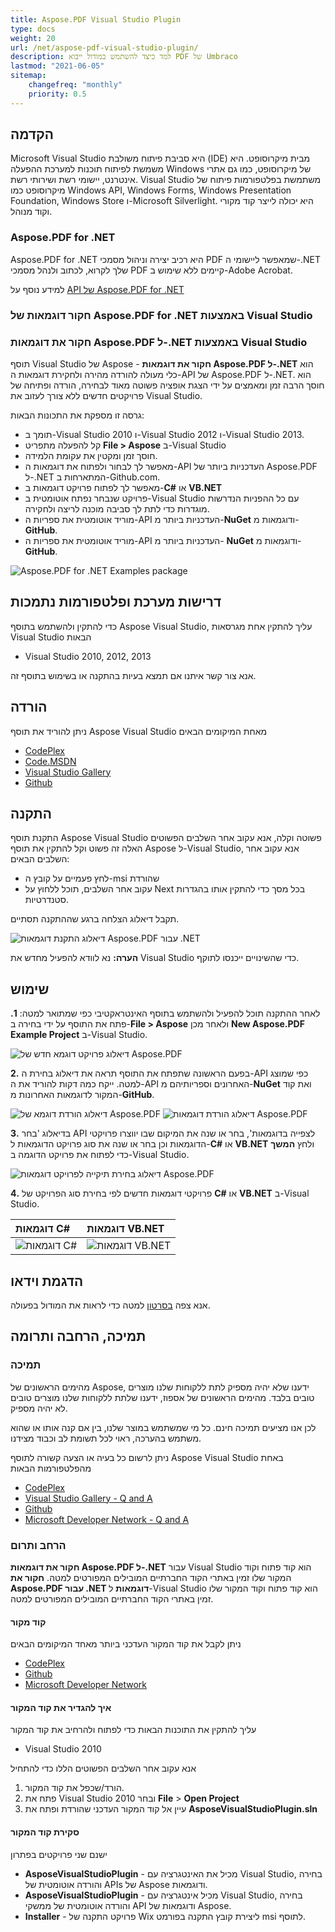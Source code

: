 ```yaml
---
title: Aspose.PDF Visual Studio Plugin
type: docs
weight: 20
url: /net/aspose-pdf-visual-studio-plugin/
description: למד כיצד להשתמש במודול ייבוא PDF של Umbraco
lastmod: "2021-06-05"
sitemap:
    changefreq: "monthly"
    priority: 0.5
---
```


## הקדמה

Microsoft Visual Studio היא סביבת פיתוח משולבת (IDE) מבית מיקרוסופט. היא משמשת לפיתוח תוכנות למערכת ההפעלה Windows של מיקרוסופט, כמו גם אתרי אינטרנט, יישומי רשת ושירותי רשת. Visual Studio משתמשת בפלטפורמות פיתוח של מיקרוסופט כמו Windows API, Windows Forms, Windows Presentation Foundation, Windows Store ו-Microsoft Silverlight. היא יכולה לייצר קוד מקורי וקוד מנוהל.

### Aspose.PDF for .NET

Aspose.PDF for .NET היא רכיב יצירה וניהול מסמכי PDF שמאפשר ליישומי ה-.NET שלך לקרוא, לכתוב ולנהל מסמכי PDF קיימים ללא שימוש ב-Adobe Acrobat.

למידע נוסף על [API של Aspose.PDF for .NET](http://www.aspose.com/.net/Pdf-component.aspx)

### חקור דוגמאות של Aspose.PDF for .NET באמצעות Visual Studio
### חקור את דוגמאות Aspose.PDF ל-.NET באמצעות Visual Studio

תוסף Visual Studio של Aspose - **חקור את דוגמאות Aspose.PDF ל-.NET** הוא כלי מעולה להורדה מהירה ולחקירת דוגמאות ה-API של Aspose.PDF ל-.NET. הוא חוסך הרבה זמן ומאמצים על ידי הצגת אופציה פשוטה מאוד לבחירה, הורדה ופתיחה של פרויקטים חדשים ללא צורך לעזוב את Visual Studio.

גרסה זו מספקת את התכונות הבאות:

- תומך ב-Visual Studio 2010 ו-Visual Studio 2012 ו-Visual Studio 2013.
- קל להפעלה מתפריט **File > Aspose** ב-Visual Studio
- חוסך זמן ומקטין את עקומת הלמידה.
- מאפשר לך לבחור ולפתוח את דוגמאות ה-API העדכניות ביותר של Aspose.PDF ל-.NET המתארחות ב-Github.com.
- מאפשר לך לפתוח פרויקט דוגמאות ב-**C#** או **VB.NET**
- פרויקט שנבחר נפתח אוטומטית ב-Visual Studio עם כל ההפניות הנדרשות מוגדרות כדי לתת לך סביבה מוכנה לריצה ולחקירה.
- מוריד אוטומטית את ספריות ה-API העדכניות ביותר מ-**NuGet** ודוגמאות מ-**GitHub**.
- מוריד אוטומטית את ספריות ה-API העדכניות ביותר מ- **NuGet** ודוגמאות מ- **GitHub**.

![Aspose.PDF for .NET Examples package](aspose-pdf-visual-studio-plugin_1.png)

## דרישות מערכת ופלטפורמות נתמכות

כדי להתקין ולהשתמש בתוסף Aspose Visual Studio, עליך להתקין אחת מגרסאות Visual Studio הבאות

- Visual Studio 2010, 2012, 2013

אנא צור קשר איתנו אם תמצא בעיות בהתקנה או בשימוש בתוסף זה.

## הורדה

ניתן להוריד את תוסף Aspose Visual Studio מאחת המיקומים הבאים

- [CodePlex](https://asposePdfvs.codeplex.com/releases)
- [Code.MSDN](https://code.msdn.microsoft.com/Explore-AsposePdf-for-NET-58ac45ed)
- [Visual Studio Gallery](https://visualstudiogallery.msdn.microsoft.com/b45659c0-9414-4ede-aed2-acc0c27a6b15)
- [Github](https://github.com/aspose-pdf/Aspose.PDF-for-.NET/releases/tag/AsposePdfExamplesVSPlugin)

## התקנה

התקנת תוסף Aspose Visual Studio פשוטה וקלה, אנא עקוב אחר השלבים הפשוטים האלה
זה פשוט וקל להתקין את תוסף Aspose ל-Visual Studio, אנא עקוב אחר השלבים הבאים:

- לחץ פעמיים על קובץ ה-msi שהורדת
- עקוב אחר השלבים, תוכל ללחוץ על Next בכל מסך כדי להתקין אותו בהגדרות סטנדרטיות.

תקבל דיאלוג הצלחה ברגע שההתקנה תסתיים.

![דיאלוג התקנת דוגמאות Aspose.PDF עבור .NET](aspose-pdf-visual-studio-plugin_2.png)

**הערה:** נא לוודא להפעיל מחדש את Visual Studio כדי שהשינויים ייכנסו לתוקף.

## שימוש

לאחר ההתקנה תוכל להפעיל ולהשתמש בתוסף האינטראקטיבי כפי שמתואר למטה:
**1.** פתח את התוסף על ידי בחירה ב-**File > Aspose** ולאחר מכן **New Aspose.PDF Example Project** ב-Visual Studio.

![דיאלוג פרויקט דוגמא חדש של Aspose.PDF](aspose-pdf-visual-studio-plugin_3.png)

**2.** בפעם הראשונה שתפתח את התוסף תראה את דיאלוג בחירת ה-API כפי שמוצג למטה. ייקח כמה דקות להוריד את ה-API האחרונים וספריותיהם מ-**NuGet** ואת קוד המקור לדוגמאות האחרונות מ-**GitHub**.

![דיאלוג הורדת דוגמא של Aspose.PDF](aspose-pdf-visual-studio-plugin_4.png)
![דיאלוג הורדת דוגמאות Aspose.PDF](aspose-pdf-visual-studio-plugin_4.png)

**3.** בדיאלוג 'בחר API לצפייה בדוגמאות', בחר או שנה את המיקום שבו יווצרו פרויקטי הדוגמאות וכן בחר או שנה את סוג פרויקט הדוגמאות ל-**C#** או **VB.NET** ולחץ **המשך** כדי לפתוח את פרויקט הדוגמה ב-Visual Studio.

![דיאלוג בחירת תיקייה לפרויקט דוגמאות Aspose.PDF](aspose-pdf-visual-studio-plugin_1.png)

**4.** פרויקטי דוגמאות חדשים לפי בחירת סוג הפרויקט של **C#** או **VB.NET** ב-Visual Studio.

|**דוגמאות C#**|**דוגמאות VB.NET**|
| :- | :- |
|![דוגמאות C#](aspose-pdf-visual-studio-plugin_6.png)|![דוגמאות VB.NET](aspose-pdf-visual-studio-plugin_7.png)|

## הדגמת וידאו

אנא צפה [בסרטון](https://www.youtube.com/watch?v=FyJ2TFlbLE4) למטה כדי לראות את המודול בפעולה.

## תמיכה, הרחבה ותרומה

### תמיכה

מהימים הראשונים של Aspose, ידענו שלא יהיה מספיק לתת ללקוחות שלנו מוצרים טובים בלבד.
מהימים הראשונים של אספוז, ידענו שלתת ללקוחות שלנו מוצרים טובים לא יהיה מספיק.

לכן אנו מציעים תמיכה חינם. כל מי שמשתמש במוצר שלנו, בין אם קנה אותו או שהוא משתמש בהערכה, ראוי לכל תשומת לב וכבוד מצידנו.

ניתן לרשום כל בעיה או הצעה קשורה לתוסף Aspose Visual Studio באחת מהפלטפורמות הבאות

- [CodePlex](https://asposePdfvs.codeplex.com/workitem/list/basic)
- [Visual Studio Gallery - Q and A](https://visualstudiogallery.msdn.microsoft.com/b45659c0-9414-4ede-aed2-acc0c27a6b15)
- [Github](https://github.com/asposePdf/Aspose.PDF-for-.NET/issues)
- [Microsoft Developer Network - Q and A](https://code.msdn.microsoft.com/Explore-AsposePdf-for-NET-58ac45ed/view/Discussions#content)

### הרחב ותרום

**חקור את דוגמאות Aspose.PDF ל-.NET** עבור Visual Studio הוא קוד פתוח וקוד המקור שלו זמין באתרי הקוד החברתיים המובילים המפורטים למטה.
**חקור את Aspose.PDF עבור .NET דוגמאות** ל-Visual Studio הוא קוד פתוח וקוד המקור שלו זמין באתרי הקוד החברתיים המובילים המפורטים למטה.

#### קוד מקור

ניתן לקבל את קוד המקור העדכני ביותר מאחד המיקומים הבאים

- [CodePlex](https://asposePdfvs.codeplex.com/SourceControl/latest)
- [Github](https://github.com/asposePdf/Aspose.PDF-for-.NET)
- [Microsoft Developer Network](https://code.msdn.microsoft.com/Explore-AsposePdf-for-NET-58ac45ed)

#### איך להגדיר את קוד המקור

עליך להתקין את התוכנות הבאות כדי לפתוח ולהרחיב את קוד המקור

- Visual Studio 2010

אנא עקוב אחר השלבים הפשוטים הללו כדי להתחיל

1. הורד/שכפל את קוד המקור.
1. פתח את Visual Studio 2010 ובחר **File** > **Open Project**
1. עיין אל קוד המקור העדכני שהורדת ופתח את **AsposeVisualStudioPlugin.sln**

#### סקירת קוד המקור

ישנם שני פרויקטים בפתרון

- **AsposeVisualStudioPlugin** - מכיל את האינטגרציה עם Visual Studio, בחירה והורדה אוטומטית של APIs של Aspose ודוגמאות.
- **AsposeVisualStudioPlugin** - מכיל אינטגרציה עם Visual Studio, בחירה והורדה אוטומטית של ממשקי API ודוגמאות של Aspose.
- **Installer** - פרויקט התקנה של Wix ליצירת קובץ התקנה בפורמט msi לתוסף.
